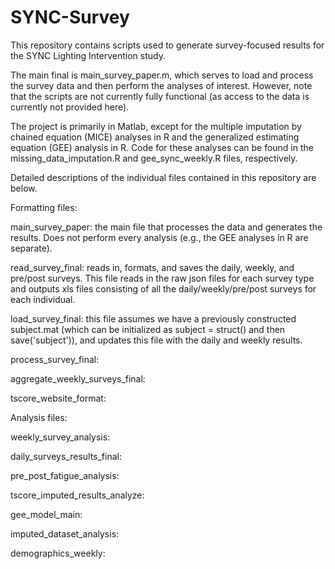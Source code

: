 # SYNC-Survey
This repository contains scripts used to generate survey-focused results for the SYNC Lighting Intervention study. 

The main final is main_survey_paper.m, which serves to load and process the survey data and then perform the analyses of interest. However, note that the scripts are not currently fully functional (as access to the data is currently not provided here). 

The project is primarily in Matlab, except for the multiple imputation by chained equation (MICE) analyses in R and the generalized estimating equation (GEE) analysis in R. Code for these analyses can be found in the missing_data_imputation.R and gee_sync_weekly.R files, respectively. 

Detailed descriptions of the individual files contained in this repository are below.

Formatting files:

main_survey_paper: the main file that processes the data and generates the results. Does not perform every analysis (e.g., the GEE analyses in R are separate). 

read_survey_final: reads in, formats, and saves the daily, weekly, and pre/post surveys. This file reads in the raw json files for each survey type and outputs xls files consisting of all the daily/weekly/pre/post surveys for each individual. 

load_survey_final: this file assumes we have a previously constructed subject.mat (which can be initialized as subject = struct() and then save('subject')), and updates this file with the daily and weekly results. 

process_survey_final: 

aggregate_weekly_surveys_final: 

tscore_website_format: 

Analysis files:

weekly_survey_analysis:

daily_surveys_results_final:

pre_post_fatigue_analysis:

tscore_imputed_results_analyze:

gee_model_main: 

imputed_dataset_analysis:

demographics_weekly:


